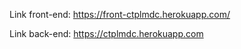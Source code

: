 Link front-end: https://front-ctplmdc.herokuapp.com/

Link back-end: https://ctplmdc.herokuapp.com


